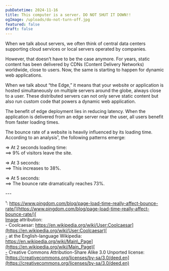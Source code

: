 ```yaml
---
pubDatetime: 2024-11-16
title: This computer is a server. DO NOT SHUT IT DOWN!!
ogImage: /uploads/do-not-turn-off.jpg
featured: false
draft: false
---
```

When we talk about servers, we often think of central data centers supporting cloud services or local servers operated by companies.

However, that doesn’t have to be the case anymore. For years, static content has been delivered by CDNs (Content Delivery Networks) worldwide, close to users. Now, the same is starting to happen for dynamic web applications.

When we talk about “the Edge,” it means that your website or application is hosted simultaneously on multiple servers around the globe, always close to a user. These distributed servers can not only serve static content but also run custom code that powers a dynamic web application.

The benefit of edge deployment lies in reducing latency. When the application is delivered from an edge server near the user, all users benefit from faster loading times.

The bounce rate of a website is heavily influenced by its loading time. According to an analysis¹, the following patterns emerge:

\=> At 2 seconds loading time:  
\==> 9% of visitors leave the site.

\=> At 3 seconds:  
\==> This increases to 38%.

\=> At 5 seconds:  
\==> The bounce rate dramatically reaches 73%.

\---

¹: [https://www.pingdom.com/blog/page-load-time-really-affect-bounce-rate/](https://www.pingdom.com/blog/page-load-time-really-affect-bounce-rate/)[  
Image](https://lnkd.in/gmdabDpn\)%EF%BF%BCImage) attribution:  
\- Coolcaesar: [https://en.wikipedia.org/wiki/User:Coolcaesar](https://en.wikipedia.org/wiki/User:Coolcaesar)[  
\-](https://lnkd.in/gHFkMzyU\)%EF%BF%BC-) at the English-language Wikipedia: [https://en.wikipedia.org/wiki/Main\_Page](https://en.wikipedia.org/wiki/Main_Page)[  
\-](https://lnkd.in/gWsqhkbM\)%EF%BF%BC-) Creative Commons Attribution-Share Alike 3.0 Unported license: [https://creativecommons.org/licenses/by-sa/3.0/deed.en](https://creativecommons.org/licenses/by-sa/3.0/deed.en)